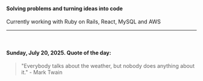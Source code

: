 #### Solving problems and turning ideas into code

Currently working with Ruby on Rails, React, MySQL and AWS

---

<br>

<!-- quote_marker -->
#### Sunday, July 20, 2025. Quote of the day:

> "Everybody talks about the weather, but nobody does anything about it." - Mark Twain
